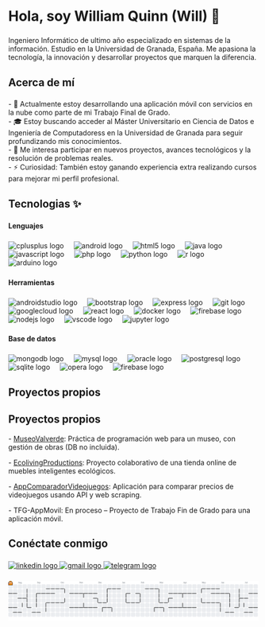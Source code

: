 <h1 align="left">Hola, soy William Quinn (Will) 👋</h1>

###

<p align="left">Ingeniero Informático de ultimo año especializado en sistemas de la información. Estudio en la Universidad de Granada, España. Me apasiona la tecnología, la innovación y desarrollar proyectos que marquen la diferencia.</p>

###

<h2 align="left">Acerca de mí</h2>

###

<p align="left">- 🌱 Actualmente estoy desarrollando una aplicación móvil con servicios en la nube como parte de mi Trabajo Final de Grado.<br>- 🎓 Estoy buscando acceder al Máster Universitario en Ciencia de Datos e Ingeniería de Computadoress en la Universidad de Granada para seguir profundizando mis conocimientos.<br>- 👀 Me interesa participar en nuevos proyectos, avances tecnológicos y la resolución de problemas reales.<br>- ⚡ Curiosidad: También estoy ganando experiencia extra realizando cursos para mejorar mi perfil profesional.</p>

###

<h2 align="left">Tecnologias ✨</h2>

###

<h4 align="left">Lenguajes</h4>

###

<div align="left">
  <img src="https://cdn.jsdelivr.net/gh/devicons/devicon/icons/cplusplus/cplusplus-original.svg" height="40" alt="cplusplus logo"  />
  <img width="12" />
  <img src="https://cdn.jsdelivr.net/gh/devicons/devicon/icons/android/android-original.svg" height="40" alt="android logo"  />
  <img width="12" />
  <img src="https://cdn.jsdelivr.net/gh/devicons/devicon/icons/html5/html5-original.svg" height="40" alt="html5 logo"  />
  <img width="12" />
  <img src="https://cdn.jsdelivr.net/gh/devicons/devicon/icons/java/java-original.svg" height="40" alt="java logo"  />
  <img width="12" />
  <img src="https://cdn.jsdelivr.net/gh/devicons/devicon/icons/javascript/javascript-original.svg" height="40" alt="javascript logo"  />
  <img width="12" />
  <img src="https://cdn.jsdelivr.net/gh/devicons/devicon/icons/php/php-original.svg" height="40" alt="php logo"  />
  <img width="12" />
  <img src="https://cdn.jsdelivr.net/gh/devicons/devicon/icons/python/python-original.svg" height="40" alt="python logo"  />
  <img width="12" />
  <img src="https://cdn.jsdelivr.net/gh/devicons/devicon/icons/r/r-original.svg" height="40" alt="r logo"  />
  <img width="12" />
  <img src="https://cdn.jsdelivr.net/gh/devicons/devicon/icons/arduino/arduino-original.svg" height="40" alt="arduino logo"  />
</div>

###

<h4 align="left">Herramientas</h4>

###

<div align="left">
  <img src="https://cdn.jsdelivr.net/gh/devicons/devicon/icons/androidstudio/androidstudio-original.svg" height="40" alt="androidstudio logo"  />
  <img width="12" />
  <img src="https://cdn.jsdelivr.net/gh/devicons/devicon/icons/bootstrap/bootstrap-original.svg" height="40" alt="bootstrap logo"  />
  <img width="12" />
  <img src="https://cdn.jsdelivr.net/gh/devicons/devicon/icons/express/express-original.svg" height="40" alt="express logo"  />
  <img width="12" />
  <img src="https://cdn.jsdelivr.net/gh/devicons/devicon/icons/git/git-original.svg" height="40" alt="git logo"  />
  <img width="12" />
  <img src="https://cdn.jsdelivr.net/gh/devicons/devicon/icons/googlecloud/googlecloud-original.svg" height="40" alt="googlecloud logo"  />
  <img width="12" />
  <img src="https://cdn.jsdelivr.net/gh/devicons/devicon/icons/react/react-original.svg" height="40" alt="react logo"  />
  <img width="12" />
  <img src="https://cdn.jsdelivr.net/gh/devicons/devicon/icons/docker/docker-original.svg" height="40" alt="docker logo"  />
  <img width="12" />
  <img src="https://cdn.jsdelivr.net/gh/devicons/devicon/icons/firebase/firebase-plain.svg" height="40" alt="firebase logo"  />
  <img width="12" />
  <img src="https://cdn.jsdelivr.net/gh/devicons/devicon/icons/nodejs/nodejs-original.svg" height="40" alt="nodejs logo"  />
  <img width="12" />
  <img src="https://cdn.jsdelivr.net/gh/devicons/devicon/icons/vscode/vscode-original.svg" height="40" alt="vscode logo"  />
  <img width="12" />
  <img src="https://cdn.jsdelivr.net/gh/devicons/devicon/icons/jupyter/jupyter-original.svg" height="40" alt="jupyter logo"  />
</div>

###

<h4 align="left">Base de datos</h4>

###

<div align="left">
  <img src="https://cdn.jsdelivr.net/gh/devicons/devicon/icons/mongodb/mongodb-original.svg" height="40" alt="mongodb logo"  />
  <img width="12" />
  <img src="https://cdn.jsdelivr.net/gh/devicons/devicon/icons/mysql/mysql-original.svg" height="40" alt="mysql logo"  />
  <img width="12" />
  <img src="https://cdn.jsdelivr.net/gh/devicons/devicon/icons/oracle/oracle-original.svg" height="40" alt="oracle logo"  />
  <img width="12" />
  <img src="https://cdn.jsdelivr.net/gh/devicons/devicon/icons/postgresql/postgresql-original.svg" height="40" alt="postgresql logo"  />
  <img width="12" />
  <img src="https://cdn.jsdelivr.net/gh/devicons/devicon/icons/sqlite/sqlite-original.svg" height="40" alt="sqlite logo"  />
  <img width="12" />
  <img src="https://cdn.jsdelivr.net/gh/devicons/devicon/icons/opera/opera-original.svg" height="40" alt="opera logo"  />
  <img width="12" />
  <img src="https://cdn.jsdelivr.net/gh/devicons/devicon/icons/firebase/firebase-plain.svg" height="40" alt="firebase logo"  />
</div>

###

<h2 align="left">Proyectos propios</h2>

###

<h2 align="left">Proyectos propios</h2>
<div align="left">
  <p>- <a href="https://github.com/Wistry/MuseoValverde" target="_blank">MuseoValverde</a>: Práctica de programación web para un museo, con gestión de obras (DB no incluida).</p>
  <p>- <a href="https://github.com/Wistry/EcolivingProductions" target="_blank">EcolivingProductions</a>: Proyecto colaborativo de una tienda online de muebles inteligentes ecológicos.</p>
  <p>- <a href="https://github.com/Wistry/AppComparadorVideojuegos" target="_blank">AppComparadorVideojuegos</a>: Aplicación para comparar precios de videojuegos usando API y web scraping.</p>
  <p>- TFG-AppMovil: En proceso – Proyecto de Trabajo Fin de Grado para una aplicación móvil.</p>
</div>

###

<h2 align="left">Conéctate conmigo</h2>

###

<div align="left">
  <a href="https://www.linkedin.com/in/williamquinn03/" target="_blank">
    <img src="https://raw.githubusercontent.com/maurodesouza/profile-readme-generator/master/src/assets/icons/social/linkedin/default.svg" width="52" height="40" alt="linkedin logo" />
  </a>
  <a href="mailto:wistry7@gmail.com" target="_blank">
  <img src="https://raw.githubusercontent.com/maurodesouza/profile-readme-generator/master/src/assets/icons/social/gmail/default.svg" width="52" height="40" alt="gmail logo" />
  </a>
  <a href="https://t.me/willy_qc" target="_blank">
    <img src="https://raw.githubusercontent.com/maurodesouza/profile-readme-generator/master/src/assets/icons/social/telegram/default.svg" width="52" height="40" alt="telegram logo" />
  </a>
</div>

###

<picture>
  <source media="(prefers-color-scheme: dark)" srcset="https://raw.githubusercontent.com/Wistry/Wistry/output/pacman-contribution-graph-dark.svg">
  <source media="(prefers-color-scheme: light)" srcset="https://raw.githubusercontent.com/Wistry/Wistry/output/pacman-contribution-graph.svg">
  <img alt="pacman contribution graph" src="https://raw.githubusercontent.com/Wistry/Wistry/output/pacman-contribution-graph.svg">
</picture>

###
